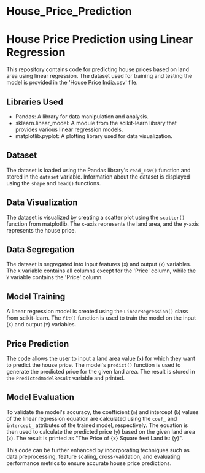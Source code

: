 # House_Price_Prediction

# House Price Prediction using Linear Regression

This repository contains code for predicting house prices based on land area using linear regression. The dataset used for training and testing the model is provided in the 'House Price India.csv' file.

## Libraries Used
- Pandas: A library for data manipulation and analysis.
- sklearn.linear_model: A module from the scikit-learn library that provides various linear regression models.
- matplotlib.pyplot: A plotting library used for data visualization.

## Dataset
The dataset is loaded using the Pandas library's `read_csv()` function and stored in the `dataset` variable. Information about the dataset is displayed using the `shape` and `head()` functions.

## Data Visualization
The dataset is visualized by creating a scatter plot using the `scatter()` function from matplotlib. The x-axis represents the land area, and the y-axis represents the house price.

## Data Segregation
The dataset is segregated into input features (`X`) and output (`Y`) variables. The `X` variable contains all columns except for the 'Price' column, while the `Y` variable contains the 'Price' column.

## Model Training
A linear regression model is created using the `LinearRegression()` class from scikit-learn. The `fit()` function is used to train the model on the input (`X`) and output (`Y`) variables.

## Price Prediction
The code allows the user to input a land area value (`x`) for which they want to predict the house price. The model's `predict()` function is used to generate the predicted price for the given land area. The result is stored in the `PredictedmodelResult` variable and printed.

## Model Evaluation
To validate the model's accuracy, the coefficient (`m`) and intercept (`b`) values of the linear regression equation are calculated using the `coef_` and `intercept_` attributes of the trained model, respectively. The equation is then used to calculate the predicted price (`y`) based on the given land area (`x`). The result is printed as "The Price of {x} Square feet Land is: {y}".

This code can be further enhanced by incorporating techniques such as data preprocessing, feature scaling, cross-validation, and evaluating performance metrics to ensure accurate house price predictions.
